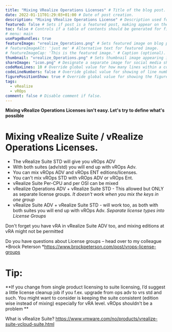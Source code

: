 ```yaml
---
title: "Mixing VRealize Operations Licenses" # Title of the blog post.
date: 2022-01-11T01:29:03+01:00 # Date of post creation.
description: "Mixing VRealize Operations License" # Description used for search engine.
featured: false # Sets if post is a featured post, making appear on the home page side bar.
toc: false # Controls if a table of contents should be generated for first-level links automatically.
# menu: main
usePageBundles: true
featureImage: "vrealize_Operations.png" # Sets featured image on blog post.
# featureImageAlt: 'just me' # Alternative text for featured image.
# featureImageCap: 'This is the featured image.' # Caption (optional).
thumbnail: "vrealize_Operations.png" # Sets thumbnail image appearing inside card on homepage.
shareImage: "icon.png" # Designate a separate image for social media sharing.
codeMaxLines: 10 # Override global value for how many lines within a code block before auto-collapsing.
codeLineNumbers: false # Override global value for showing of line numbers within code block.
figurePositionShow: true # Override global value for showing the figure label.
tags:
  - vRealize 
  - vROps
comment: false # Disable comment if false.
---
```

**Mixing vRealize Operations Licenses isn't easy. Let's try to define what's possible**

# Mixing vRealize Suite / vRealize Operations Licenses.

  * The vRealize Suite STD will give you vROps ADV
  * With both suites (adv/std) you will end up with vROps Adv. 
  * You can mix vROps ADV and vROps ENT editions/licenses. 
  * You can't mix vROps STD with vROps ADV or vROps Ent.
  * vRealize Suite Per-CPU and per OSI can be mixed
  * vRealize Operations ADV + vRealize Suite STD - This allowed but ONLY as separate license groups. *It doesn't work when you mix the keys in one group*
  * vRealize Suite ADV + vRealize Suite STD - will work too, 	as both with both suites you will end up with vROps Adv. *Separate license types into License Groups*

 Don't forget you have vRA in vRealize Suite ADV too, and mixing editions at vRA might not be permitted

Do you have questions about License groups – head over to my colleague *Brock Peterson *https://www.brockpeterson.com/post/vrops-license-groups

# Tip:
**If you change from single  product licensing to suite licensing, 
I’d suggest a little license cleanup job if  you f.ex. upgrade from ops adv to vrs std and such. 
You might want to consider is keeping the suite consistent (edition wise instead of mixing) 
especially for vRA level. vROps shouldn't be a problem
**

What is vRealize Suite? https://www.vmware.com/no/products/vrealize-suite-vcloud-suite.html